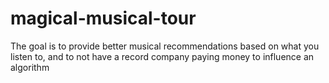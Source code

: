 # magical-musical-tour
The goal is to provide better musical recommendations based on what you listen to, and to not have a record company paying money to influence an algorithm
